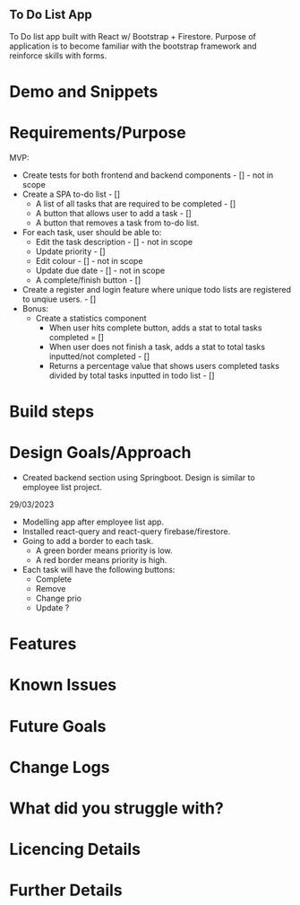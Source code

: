 ## To Do List App

To Do list app built with React w/ Bootstrap + Firestore. Purpose of application is to become familiar with the bootstrap framework and reinforce skills with forms.

# Demo and Snippets

# Requirements/Purpose

MVP:

- Create tests for both frontend and backend components - [] - not in scope
- Create a SPA to-do list - []
  - A list of all tasks that are required to be completed - []
  - A button that allows user to add a task - []
  - A button that removes a task from to-do list.
- For each task, user should be able to:
  - Edit the task description - [] - not in scope
  - Update priority - []
  - Edit colour - [] - not in scope
  - Update due date - [] - not in scope
  - A complete/finish button - []
- Create a register and login feature where unique todo lists are registered to unqiue users. - []
- Bonus:
  - Create a statistics component
    - When user hits complete button, adds a stat to total tasks completed = []
    - When user does not finish a task, adds a stat to total tasks inputted/not completed - []
    - Returns a percentage value that shows users completed tasks divided by total tasks inputted in todo list - []

# Build steps

# Design Goals/Approach

- Created backend section using Springboot. Design is similar to employee list project.

29/03/2023

- Modelling app after employee list app.
- Installed react-query and react-query firebase/firestore.
- Going to add a border to each task.
  - A green border means priority is low.
  - A red border means priority is high.
- Each task will have the following buttons:
  - Complete
  - Remove
  - Change prio
  - Update ?

# Features

# Known Issues

# Future Goals

# Change Logs

# What did you struggle with?

# Licencing Details

# Further Details
